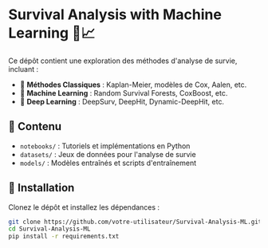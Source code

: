 # Survival Analysis with Machine Learning 🏥📈  

Ce dépôt contient une exploration des méthodes d'analyse de survie, incluant :  
- 📌 **Méthodes Classiques** : Kaplan-Meier, modèles de Cox, Aalen, etc.  
- 🤖 **Machine Learning** : Random Survival Forests, CoxBoost, etc.  
- 🧠 **Deep Learning** : DeepSurv, DeepHit, Dynamic-DeepHit, etc.  

## 📂 Contenu  
- `notebooks/` : Tutoriels et implémentations en Python  
- `datasets/` : Jeux de données pour l'analyse de survie  
- `models/` : Modèles entraînés et scripts d'entraînement  

## 🚀 Installation  
Clonez le dépôt et installez les dépendances :  
```bash
git clone https://github.com/votre-utilisateur/Survival-Analysis-ML.git  
cd Survival-Analysis-ML  
pip install -r requirements.txt  


